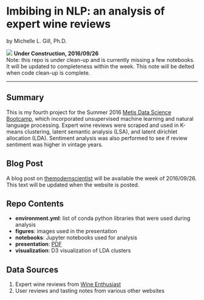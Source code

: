 # Imbibing in NLP: an analysis of expert wine reviews

by Michelle L. Gill, Ph.D.  

![](http://www.sharonkgilbert.com/wp-content/uploads/2015/12/Under-construction-1-150x150.png)
**Under Construction, 2016/09/26**  
Note: this repo is under clean-up and is currently missing a few notebooks. It will be updated to completeness within the week. This note will be delted when code clean-up is complete.

---------------------------- 

## Summary

This is my fourth project for the Summer 2016 [Metis Data Science Bootcamp](http://thisismetis.com), which incorporated unsupervised machine learning and natural language processing. Expert wine reviews were scraped and used in K-means clustering, latent semantic analysis (LSA), and latent dirichlet allocation (LDA). Sentiment analysis was also performed to see if review sentiment was higher in vintage years.

## Blog Post

A blog post on [themodernscientist](http://themodernscientist.com) will be available the week of 2016/09/26. This text will be updated when the website is posted.

## Repo Contents

* **environment.yml**: list of conda python libraries that were used during analysis
* **figures**: images used in the presentation
* **notebooks**: Jupyter notebooks used for analysis
* **presentation**: [PDF](https://github.com/mlgill/wine_nlp/blob/master/presentation/Imbibing_in_NLP_MLGill.pdf) 
* **visualization**: D3 visualization of LDA clusters

## Data Sources

1. Expert wine reviews from [Wine Enthusiast](http://wineenthusiast.com)
2. User reviews and tasting notes from various other websites
